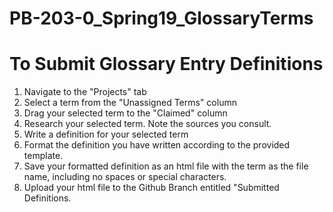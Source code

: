 # PB-203-0_Spring19_GlossaryTerms
<body>
  <h1>To Submit Glossary Entry Definitions</h1>
<ol>
  <li>Navigate to the "Projects" tab</li>
  <li>Select a term from the "Unassigned Terms" column</li>
  <li>Drag your selected term to the "Claimed" column</li>
  <li>Research your selected term. Note the sources you consult.</li>
  <li>Write a definition for your selected term</li>
  <li>Format the definition you have written according to the provided template.</li>
  <li>Save your formatted definition as an html file with the term as the file name, including no spaces or special characters.</li>
  <li>Upload your html file to the Github Branch entitled "Submitted Definitions.</li>
  </ol>

